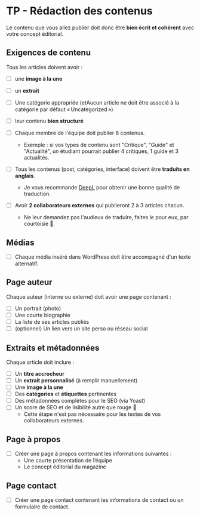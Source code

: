 # TP - Rédaction des contenus

Le contenu que vous allez publier doit donc être **bien écrit et cohérent** avec votre concept éditorial.

## Exigences de contenu

Tous les articles doivent avoir :

- [ ] une **image à la une**
- [ ] un **extrait**
- [ ] Une catégorie appropriée (etAucun article ne doit être associé à la catégorie par défaut « Uncategorized »)
- [ ] leur contenu **bien structuré**

- [ ] Chaque membre de l'équipe doit publier 8 contenus.
  * Exemple : si vos types de contenu sont "Critique", "Guide" et "Actualité", un étudiant pourrait publier 4 critiques, 1 guide et 3 actualités.
- [ ] Tous les contenus (post, catégories, interface) doivent être **traduits en anglais**.
  * Je vous recommande [DeepL](https://www.deepl.com/fr/translator) pour obtenir une bonne qualité de traduction.
- [ ] Avoir **2 collaborateurs externes** qui publieront 2 à 3 articles chacun.
  * Ne leur demandez pas l'audieux de traduire, faites le pour eux, par courtoisie 🙏.

## Médias

- [ ] Chaque média inséré dans WordPress doit être accompagné d'un texte alternatif.

## Page auteur

Chaque auteur (interne ou externe) doit avoir une page contenant :

- [ ] Un portrait (photo)
- [ ] Une courte biographie
- [ ] La liste de ses articles publiés
- [ ] (optionnel) Un lien vers un site perso ou réseau social

## Extraits et métadonnées

Chaque article doit inclure :

- [ ] Un **titre accrocheur**
- [ ] Un **extrait personnalisé** (à remplir manuellement)
- [ ] Une **image à la une**
- [ ] Des **catégories** et **étiquettes** pertinentes
- [ ] Des métadonnées complètes pour le SEO (via Yoast)
- [ ] Un score de SEO et de lisibilité autre que rouge 🔴
  * Cette étape n'est pas nécessaire pour les textes de vos collaborateurs externes.

## Page à propos

- [ ] Créer une page à propos contenant les informations suivantes :
  * Une courte présentation de l’équipe
  * Le concept éditorial du magazine

## Page contact

- [ ] Créer une page contact contenant les informations de contact ou un formulaire de contact.
